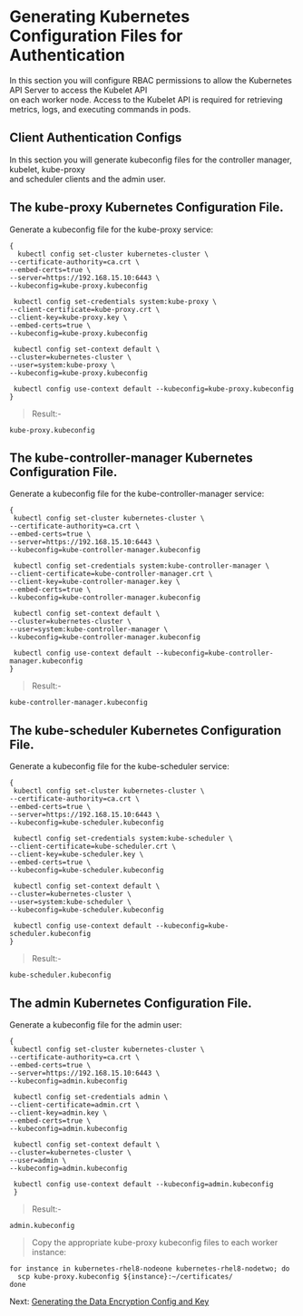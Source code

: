 # Generating Kubernetes Configuration Files for Authentication

In this section you will configure RBAC permissions to allow the Kubernetes API Server to access the Kubelet API  
on each worker node. Access to the Kubelet API is required for retrieving metrics, logs, and executing commands in pods.

## Client Authentication Configs

In this section you will generate kubeconfig files for the controller manager, kubelet, kube-proxy  
and scheduler clients and the admin user.

## The kube-proxy Kubernetes Configuration File.
Generate a kubeconfig file for the kube-proxy service:

    {
      kubectl config set-cluster kubernetes-cluster \
    --certificate-authority=ca.crt \
    --embed-certs=true \
    --server=https://192.168.15.10:6443 \
    --kubeconfig=kube-proxy.kubeconfig

     kubectl config set-credentials system:kube-proxy \
    --client-certificate=kube-proxy.crt \
    --client-key=kube-proxy.key \
    --embed-certs=true \
    --kubeconfig=kube-proxy.kubeconfig

     kubectl config set-context default \
    --cluster=kubernetes-cluster \
    --user=system:kube-proxy \
    --kubeconfig=kube-proxy.kubeconfig

     kubectl config use-context default --kubeconfig=kube-proxy.kubeconfig
    }
    
> Result:-

    kube-proxy.kubeconfig
    
## The kube-controller-manager Kubernetes Configuration File.
Generate a kubeconfig file for the kube-controller-manager service:

    {
     kubectl config set-cluster kubernetes-cluster \
    --certificate-authority=ca.crt \
    --embed-certs=true \
    --server=https://192.168.15.10:6443 \
    --kubeconfig=kube-controller-manager.kubeconfig

     kubectl config set-credentials system:kube-controller-manager \
    --client-certificate=kube-controller-manager.crt \
    --client-key=kube-controller-manager.key \
    --embed-certs=true \
    --kubeconfig=kube-controller-manager.kubeconfig
 
     kubectl config set-context default \
    --cluster=kubernetes-cluster \
    --user=system:kube-controller-manager \
    --kubeconfig=kube-controller-manager.kubeconfig

     kubectl config use-context default --kubeconfig=kube-controller-manager.kubeconfig
    }
    
> Result:-

    kube-controller-manager.kubeconfig
    
## The kube-scheduler Kubernetes Configuration File.
Generate a kubeconfig file for the kube-scheduler service:

    {
     kubectl config set-cluster kubernetes-cluster \
    --certificate-authority=ca.crt \
    --embed-certs=true \
    --server=https://192.168.15.10:6443 \
    --kubeconfig=kube-scheduler.kubeconfig

     kubectl config set-credentials system:kube-scheduler \
    --client-certificate=kube-scheduler.crt \
    --client-key=kube-scheduler.key \
    --embed-certs=true \
    --kubeconfig=kube-scheduler.kubeconfig

     kubectl config set-context default \
    --cluster=kubernetes-cluster \
    --user=system:kube-scheduler \
    --kubeconfig=kube-scheduler.kubeconfig

     kubectl config use-context default --kubeconfig=kube-scheduler.kubeconfig
    }
   
> Result:-

    kube-scheduler.kubeconfig
    
## The admin Kubernetes Configuration File.
Generate a kubeconfig file for the admin user:

    {
     kubectl config set-cluster kubernetes-cluster \
    --certificate-authority=ca.crt \
    --embed-certs=true \
    --server=https://192.168.15.10:6443 \
    --kubeconfig=admin.kubeconfig

     kubectl config set-credentials admin \
    --client-certificate=admin.crt \
    --client-key=admin.key \
    --embed-certs=true \
    --kubeconfig=admin.kubeconfig

     kubectl config set-context default \
    --cluster=kubernetes-cluster \
    --user=admin \
    --kubeconfig=admin.kubeconfig

     kubectl config use-context default --kubeconfig=admin.kubeconfig
     }
     
> Result:-

    admin.kubeconfig
    
> Copy the appropriate kube-proxy kubeconfig files to each worker instance:

    for instance in kubernetes-rhel8-nodeone kubernetes-rhel8-nodetwo; do
      scp kube-proxy.kubeconfig ${instance}:~/certificates/
    done
    
Next: [Generating the Data Encryption Config and Key](https://github.com/sanjibbehera/ManuallyInstallKubernetesVer1_18InRHEL8/blob/master/doks/06-data_encryption.md) 
